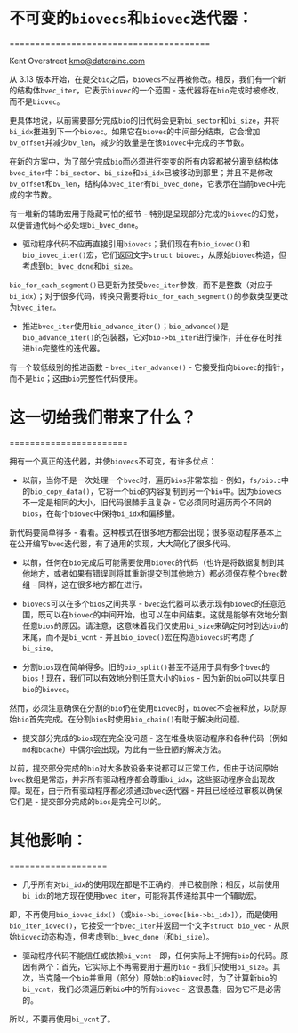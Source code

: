 # 不可变的`biovecs`和`biovec`迭代器：

=======================================

Kent Overstreet <kmo@daterainc.com>

从 3.13 版本开始，在提交`bio`之后，`biovecs`不应再被修改。相反，我们有一个新的结构体`bvec_iter`，它表示`biovec`的一个范围 - 迭代器将在`bio`完成时被修改，而不是`biovec`。

更具体地说，以前需要部分完成`bio`的旧代码会更新`bi_sector`和`bi_size`，并将`bi_idx`推进到下一个`biovec`。如果它在`biovec`的中间部分结束，它会增加`bv_offset`并减少`bv_len`，减少的数量是在该`biovec`中完成的字节数。

在新的方案中，为了部分完成`bio`而必须进行突变的所有内容都被分离到结构体`bvec_iter`中：`bi_sector`、`bi_size`和`bi_idx`已被移动到那里；并且不是修改`bv_offset`和`bv_len`，结构体`bvec_iter`有`bi_bvec_done`，它表示在当前`bvec`中完成的字节数。

有一堆新的辅助宏用于隐藏可怕的细节 - 特别是呈现部分完成的`biovec`的幻觉，以便普通代码不必处理`bi_bvec_done`。

* 驱动程序代码不应再直接引用`biovecs`；我们现在有`bio_iovec()`和`bio_iovec_iter()`宏，它们返回文字`struct biovec`，从原始`biovec`构造，但考虑到`bi_bvec_done`和`bi_size`。

`bio_for_each_segment()`已更新为接受`bvec_iter`参数，而不是整数（对应于`bi_idx`）；对于很多代码，转换只需要将`bio_for_each_segment()`的参数类型更改为`bvec_iter`。

* 推进`bvec_iter`使用`bio_advance_iter()`；`bio_advance()`是`bio_advance_iter()`的包装器，它对`bio->bi_iter`进行操作，并在存在时推进`bio`完整性的迭代器。

有一个较低级别的推进函数 - `bvec_iter_advance()` - 它接受指向`biovec`的指针，而不是`bio`；这由`bio`完整性代码使用。

# 这一切给我们带来了什么？

=======================

拥有一个真正的迭代器，并使`biovecs`不可变，有许多优点：

* 以前，当你不是一次处理一个`bvec`时，遍历`bios`非常笨拙 - 例如，`fs/bio.c`中的`bio_copy_data()`，它将一个`bio`的内容复制到另一个`bio`中。因为`biovecs`不一定是相同的大小，旧代码很棘手且复杂 - 它必须同时遍历两个不同的`bios`，在每个`biovec`中保持`bi_idx`和偏移量。

新代码要简单得多 - 看看。这种模式在很多地方都会出现；很多驱动程序基本上在公开编写`bvec`迭代器，有了通用的实现，大大简化了很多代码。

* 以前，任何在`bio`完成后可能需要使用`biovec`的代码（也许是将数据复制到其他地方，或者如果有错误则将其重新提交到其他地方）都必须保存整个`bvec`数组 - 同样，这在很多地方都在进行。

* `biovecs`可以在多个`bios`之间共享 - `bvec`迭代器可以表示现有`biovec`的任意范围，既可以在`biovec`的中间开始，也可以在中间结束。这就是能够有效地分割任意`bios`的原因。请注意，这意味着我们仅使用`bi_size`来确定何时到达`bio`的末尾，而不是`bi_vcnt` - 并且`bio_iovec()`宏在构造`biovecs`时考虑了`bi_size`。

* 分割`bios`现在简单得多。旧的`bio_split()`甚至不适用于具有多个`bvec`的`bios`！现在，我们可以有效地分割任意大小的`bios` - 因为新的`bio`可以共享旧`bio`的`biovec`。

然而，必须注意确保在分割的`bio`仍在使用`biovec`时，`biovec`不会被释放，以防原始`bio`首先完成。在分割`bios`时使用`bio_chain()`有助于解决此问题。

* 提交部分完成的`bios`现在完全没问题 - 这在堆叠块驱动程序和各种代码（例如`md`和`bcache`）中偶尔会出现，为此有一些丑陋的解决方法。

以前，提交部分完成的`bio`对大多数设备来说都可以正常工作，但由于访问原始`bvec`数组是常态，并非所有驱动程序都会尊重`bi_idx`，这些驱动程序会出现故障。现在，由于所有驱动程序都必须通过`bvec`迭代器 - 并且已经经过审核以确保它们是 - 提交部分完成的`bios`是完全可以的。

# 其他影响：

===================

* 几乎所有对`bi_idx`的使用现在都是不正确的，并已被删除；相反，以前使用`bi_idx`的地方现在使用`bvec_iter`，可能将其传递给其中一个辅助宏。

即，不再使用`bio_iovec_idx()`（或`bio->bi_iovec[bio->bi_idx]`），而是使用`bio_iter_iovec()`，它接受一个`bvec_iter`并返回一个文字`struct bio_vec` - 从原始`biovec`动态构造，但考虑到`bi_bvec_done`（和`bi_size`）。

* 驱动程序代码不能信任或依赖`bi_vcnt` - 即，任何实际上不拥有`bio`的代码。原因有两个：首先，它实际上不再需要用于遍历`bio` - 我们只使用`bi_size`。其次，当克隆一个`bio`并重用（部分）原始`bio`的`biovec`时，为了计算新`bio`的`bi_vcnt`，我们必须遍历新`bio`中的所有`biovec` - 这很愚蠢，因为它不是必需的。

所以，不要再使用`bi_vcnt`了。
